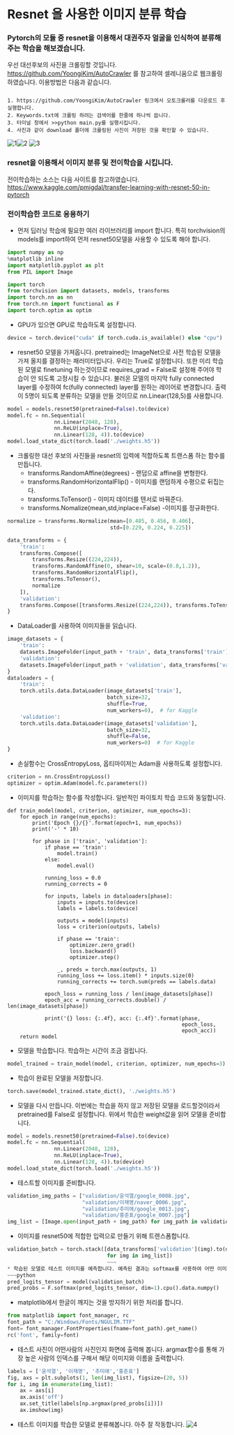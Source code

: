 # Resnet 을 사용한 이미지 분류 학습
### Pytorch의 모듈 중 resnet을 이용해서 대권주자 얼굴을 인식하여 분류해주는 학습을 해보겠습니다.

우선 대선후보의 사진을 크롤링할 것입니다.
https://github.com/YoongiKim/AutoCrawler 를 참고하여 셀레니움으로 웹크롤링 하였습니다.
이용방법은 다음과 같습니다. 

### 
    1. https://github.com/YoongiKim/AutoCrawler 링크에서 오토크롤러를 다운로드 후 실행합니다.
    2. Keywords.txt에 크롤링 하려는 검색어를 한줄에 하나씩 씁니다.
    3. 터미널 창에서 >>python main.py를 실행시킵니다.
    4. 사진과 같이 download 폴더에 크롤링된 사진이 저장된 것을 확인할 수 있습니다.


![1](https://user-images.githubusercontent.com/91925500/135967339-bc168828-0034-4791-9664-30af59af6a8c.png)![2](https://user-images.githubusercontent.com/91925500/135967370-f6b59d7c-53b2-4157-851e-6a668a065fa1.png)
![3](https://user-images.githubusercontent.com/91925500/135967580-25f99b40-ed80-4ff9-899e-0d2ee537d2eb.png)


### resnet을 이용해서 이미지 분류 및 전이학습을 시킵니다.
전이학습하는 소스는 다음 사이트를 참고하였습니다.
https://www.kaggle.com/pmigdal/transfer-learning-with-resnet-50-in-pytorch
### 전이학습한 코드로 응용하기
* 먼저 딥러닝 학습에 필요한 여러 라이브러리를 import 합니다. 특히 torchvision의 models를 import하여 먼저 resnet50모델을 사용할 수 있도록 해야 합니다.
~~~python
import numpy as np
%matplotlib inline
import matplotlib.pyplot as plt
from PIL import Image

import torch
from torchvision import datasets, models, transforms
import torch.nn as nn
from torch.nn import functional as F
import torch.optim as optim
~~~

* GPU가 있으면 GPU로 학습하도록 설정합니다.
~~~python
device = torch.device("cuda" if torch.cuda.is_available() else "cpu")
~~~

* resnet50 모델을 가져옵니다. pretrained는 ImageNet으로 사전 학습된 모델을 가져 올지를 결정하는 패러미터입니다. 우리는 True로 설정합니다.
또한 미리 학습된 모델로 finetuning 하는것이므로 requires_grad = False로 설정해 주어야 학습이 안 되도록 고정시킬 수 있습니다. 불러온 모델의 마지막 fully connected layer를 수정하여 fc(fully connected) layer를 원하는 레이어로 변경합니다. 출력이 5명이 되도록 분류하는 모델을 만들 것이므로 nn.Linear(128,5)를 사용합니다.
~~~python
model = models.resnet50(pretrained=False).to(device)
model.fc = nn.Sequential(
               nn.Linear(2048, 128),
               nn.ReLU(inplace=True),
               nn.Linear(128, 4)).to(device)
model.load_state_dict(torch.load('./weights.h5'))
~~~

* 크롤링한 대선 후보의 사진들을 resnet의 입력에 적합하도록 트랜스폼 하는 함수를 만듭니다.
  * transforms.RandomAffine(degrees) - 랜덤으로 affine을 변형한다.
  * transforms.RandomHorizontalFlip() - 이미지를 랜덤하게 수평으로 뒤집는다.
  * transforms.ToTensor() - 이미지 데이터를 텐서로 바꿔준다.
  * transforms.Nomalize(mean,std,inplace=False) -이미지를 정규화한다.
~~~python
normalize = transforms.Normalize(mean=[0.485, 0.456, 0.406],
                                 std=[0.229, 0.224, 0.225])

data_transforms = {
    'train':
    transforms.Compose([
        transforms.Resize((224,224)),
        transforms.RandomAffine(0, shear=10, scale=(0.8,1.2)),
        transforms.RandomHorizontalFlip(),
        transforms.ToTensor(),
        normalize
    ]),
    'validation':
    transforms.Compose([transforms.Resize((224,224)), transforms.ToTensor(),normalize ]),
}
~~~

* DataLoader를 사용하여 이미지들을 읽습니다.
~~~python
image_datasets = {
    'train': 
    datasets.ImageFolder(input_path + 'train', data_transforms['train']),
    'validation': 
    datasets.ImageFolder(input_path + 'validation', data_transforms['validation'])
}
dataloaders = {
    'train':
    torch.utils.data.DataLoader(image_datasets['train'],
                                batch_size=32,
                                shuffle=True,
                                num_workers=0),  # for Kaggle
    'validation':
    torch.utils.data.DataLoader(image_datasets['validation'],
                                batch_size=32,
                                shuffle=False,
                                num_workers=0)  # for Kaggle
}
~~~

* 손실함수는 CrossEntropyLoss, 옵티마이저는 Adam을 사용하도록 설정합니다.
~~~python
criterion = nn.CrossEntropyLoss()
optimizer = optim.Adam(model.fc.parameters())
~~~

* 이미지를 학습하는 함수를 작성합니다. 일반적인 파이토치 학습 코드와 동일합니다.
~~~
def train_model(model, criterion, optimizer, num_epochs=3):
    for epoch in range(num_epochs):
        print('Epoch {}/{}'.format(epoch+1, num_epochs))
        print('-' * 10)

        for phase in ['train', 'validation']:
            if phase == 'train':
                model.train()
            else:
                model.eval()

            running_loss = 0.0
            running_corrects = 0

            for inputs, labels in dataloaders[phase]:
                inputs = inputs.to(device)
                labels = labels.to(device)

                outputs = model(inputs)
                loss = criterion(outputs, labels)

                if phase == 'train':
                    optimizer.zero_grad()
                    loss.backward()
                    optimizer.step()

                _, preds = torch.max(outputs, 1)
                running_loss += loss.item() * inputs.size(0)
                running_corrects += torch.sum(preds == labels.data)

            epoch_loss = running_loss / len(image_datasets[phase])
            epoch_acc = running_corrects.double() / len(image_datasets[phase])

            print('{} loss: {:.4f}, acc: {:.4f}'.format(phase,
                                                        epoch_loss,
                                                        epoch_acc))
    return model
~~~
* 모델을 학습합니다. 학습하는 시간이 조금 걸립니다.
~~~python
model_trained = train_model(model, criterion, optimizer, num_epochs=3)
~~~

* 학습이 완료된 모델을 저장합니다.
~~~python
torch.save(model_trained.state_dict(), './weights.h5')
~~~

* 모델을 다시 만듭니다. 이번에는 학습을 하지 않고 저장된 모델을 로드할것이라서 pretrained를 False로 설정합니다. 위에서 학습한 weight값을 읽어 모델을 준비합니다.
~~~python
model = models.resnet50(pretrained=False).to(device)
model.fc = nn.Sequential(
               nn.Linear(2048, 128),
               nn.ReLU(inplace=True),
               nn.Linear(128, 4)).to(device)
model.load_state_dict(torch.load('./weights.h5'))
~~~

* 테스트할 이미지를 준비합니다.
~~~python
validation_img_paths = ["validation/윤석열/google_0008.jpg",
                        "validation/이재명/naver_0006.jpg",
                        "validation/추미애/google_0013.jpg",
                        "validation/홍준표/google_0007.jpg"]
img_list = [Image.open(input_path + img_path) for img_path in validation_img_paths]
~~~

* 이미지를 resnet50에 적합한 입력으로 만들기 위해 트렌스폼합니다.
~~~python
validation_batch = torch.stack([data_transforms['validation'](img).to(device)
                                for img in img_list])
                                ~~~
* 학습된 모델로 테스트 이미지를 예측합니다. 예측된 결과는 softmax를 사용하여 어떤 이미지로 분류되는지 확률을 보여줍니다.
~~~python
pred_logits_tensor = model(validation_batch)
pred_probs = F.softmax(pred_logits_tensor, dim=1).cpu().data.numpy()
~~~
* matplotlib에서 한글이 깨지는 것을 방지하기 위한 처리를 합니다.
~~~python
from matplotlib import font_manager, rc
font_path = "C:/Windows/Fonts/NGULIM.TTF"
font= font_manager.FontProperties(fname=font_path).get_name()
rc('font', family=font)
~~~

* 테스트 사진이 어떤사람의 사진인지 화면에 출력해 봅니다. argmax함수를 통해 가장 높은 사람의 인덱스를 구해서 해당 이미지와 이름을 출력합니다.
~~~python
labels = ['윤석열', '이재명', '추미애','홍준표']
fig, axs = plt.subplots(1, len(img_list), figsize=(20, 5))
for i, img in enumerate(img_list):
    ax = axs[i]
    ax.axis('off')
    ax.set_title(labels[np.argmax(pred_probs[i])])
    ax.imshow(img)
~~~
* 테스트 이미지를 학습한 모델로 분류해봅니다. 아주 잘 작동합니다.
![4](https://user-images.githubusercontent.com/91925500/135976367-c224657b-d43e-43bf-9803-97ff52b27988.PNG)

